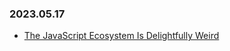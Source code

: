 ### 2023.05.17
* [The JavaScript Ecosystem Is Delightfully Weird](https://fly.io/blog/js-ecosystem-delightfully-wierd/)
